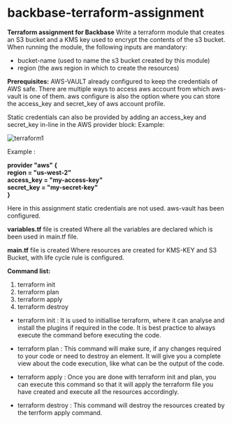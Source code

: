 # backbase-terraform-assignment
**Terraform assignment for Backbase**
Write a terraform module that creates an S3 bucket and a KMS key used to encrypt the
contents of the s3 bucket. When running the module, the following inputs are mandatory:
- bucket-name (used to name the s3 bucket created by this module)
- region (the aws region in which to create the resources)

**Prerequisites:**
AWS-VAULT already configured to keep the credentials of AWS safe.
There are multiple ways to access aws account from which aws-vault is one of them.
aws configure is also the option where you can store the access_key and secret_key of aws account profile.

Static credentials can also be provided by adding an access_key and secret_key in-line in the AWS provider block:
Example: 

![terraform1](https://user-images.githubusercontent.com/80195849/110632640-2595df80-81a8-11eb-9443-69b14b82c236.png)

Example :

**provider "aws" {\
  region     = "us-west-2"\
  access_key = "my-access-key"\
  secret_key = "my-secret-key"\
}**

Here in this assignment static credentials are not used. aws-vault has been configured.

**variables.tf** file is created
Where all the variables are declared which is been used in main.tf file.

**main.tf** file is created
Where resources are created for KMS-KEY and S3 Bucket, with life cycle rule is configured.

**Command list:**
1. terraform init
2. terraform plan
3. terraform apply
4. terraform destroy

- terraform init : It is used to initiallise terraform, where it can analyse and install the plugins if required in the code.
                   It is best practice to always execute the command before executing the code.
                   
- terraform plan : This command will make sure, if any changes required to your code or need to destroy an element.
                   It will give you a complete view about the code execution, like what can be the output of the code.
                   
- terraform apply : Once you are done with terraform init and plan, you can execute this command so that it will apply the terraform file
                    you have created and execute all the resources accordingly.
                    
- terraform destroy : This command will destroy the resources created by the terrform apply command.
